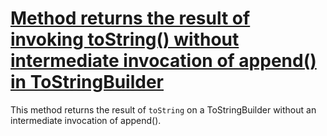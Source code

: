 # [Method returns the result of invoking toString() without intermediate invocation of append() in ToStringBuilder](http://fb-contrib.sourceforge.net/bugdescriptions.html#CSBTS_COMMONS_STRING_BUILDER_TOSTRING)

This method returns the result of `toString` on a ToStringBuilder without an
			intermediate invocation of append().